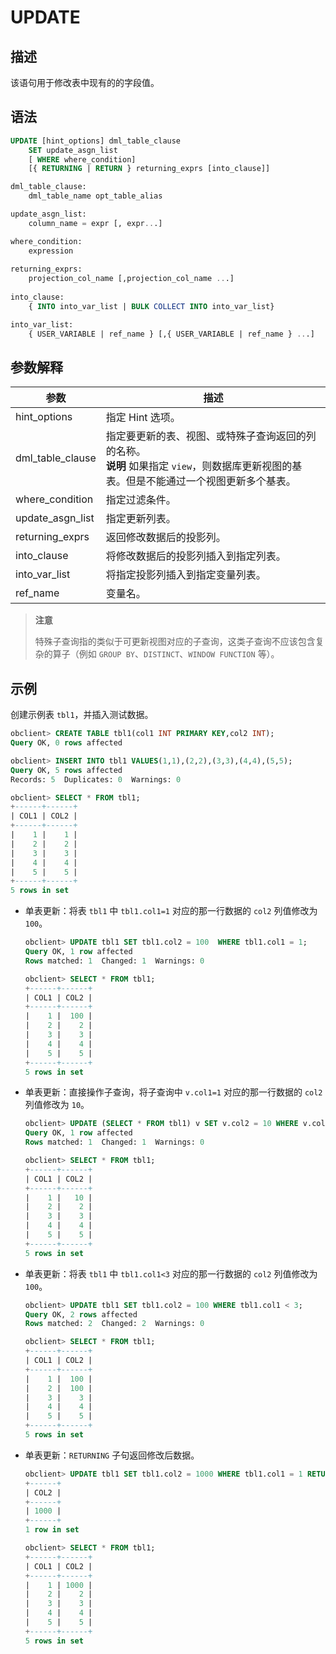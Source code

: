 # UPDATE

## 描述

该语句用于修改表中现有的的字段值。

## 语法

```sql
UPDATE [hint_options] dml_table_clause 
    SET update_asgn_list 
    [ WHERE where_condition]
    [{ RETURNING | RETURN } returning_exprs [into_clause]]

dml_table_clause:
    dml_table_name opt_table_alias

update_asgn_list:
    column_name = expr [, expr...]

where_condition:
    expression
    
returning_exprs:
    projection_col_name [,projection_col_name ...]
 
into_clause: 
    { INTO into_var_list | BULK COLLECT INTO into_var_list}

into_var_list:
    { USER_VARIABLE | ref_name } [,{ USER_VARIABLE | ref_name } ...]
```

## 参数解释

|        参数        |                                                     描述                                                      |
|------------------|-------------------------------------------------------------------------------------------------------------|
| hint_options     | 指定 Hint 选项。                                                                                                 |
| dml_table_clause | 指定要更新的表、视图、或特殊子查询返回的列的名称。<br> **说明**  如果指定 `view`，则数据库更新视图的基表。但是不能通过一个视图更新多个基表。 |
| where_condition  | 指定过滤条件。                                                                                                     |
| update_asgn_list | 指定更新列表。                                                                                                     |
| returning_exprs  | 返回修改数据后的投影列。                                                                                                |
| into_clause      | 将修改数据后的投影列插入到指定列表。                                                                                          |
| into_var_list    | 将指定投影列插入到指定变量列表。                                                                                            |
| ref_name         | 变量名。                                                                                                        |

>**注意**
>
>特殊子查询指的类似于可更新视图对应的子查询，这类子查询不应该包含复杂的算子（例如 `GROUP BY`、`DISTINCT`、`WINDOW FUNCTION` 等）。

## 示例

创建示例表 `tbl1`，并插入测试数据。

```sql
obclient> CREATE TABLE tbl1(col1 INT PRIMARY KEY,col2 INT);
Query OK, 0 rows affected

obclient> INSERT INTO tbl1 VALUES(1,1),(2,2),(3,3),(4,4),(5,5);
Query OK, 5 rows affected
Records: 5  Duplicates: 0  Warnings: 0

obclient> SELECT * FROM tbl1;
+------+------+
| COL1 | COL2 |
+------+------+
|    1 |    1 |
|    2 |    2 |
|    3 |    3 |
|    4 |    4 |
|    5 |    5 |
+------+------+
5 rows in set
```

* 单表更新：将表 `tbl1` 中 `tbl1.col1=1` 对应的那一行数据的 `col2` 列值修改为 `100`。

  ```sql
  obclient> UPDATE tbl1 SET tbl1.col2 = 100  WHERE tbl1.col1 = 1;
  Query OK, 1 row affected
  Rows matched: 1  Changed: 1  Warnings: 0
  
  obclient> SELECT * FROM tbl1;
  +------+------+
  | COL1 | COL2 |
  +------+------+
  |    1 |  100 |
  |    2 |    2 |
  |    3 |    3 |
  |    4 |    4 |
  |    5 |    5 |
  +------+------+
  5 rows in set
  ```

* 单表更新：直接操作子查询，将子查询中 `v.col1=1` 对应的那一行数据的 `col2` 列值修改为 `10`。

  ```sql
  obclient> UPDATE (SELECT * FROM tbl1) v SET v.col2 = 10 WHERE v.col1 = 1;
  Query OK, 1 row affected
  Rows matched: 1  Changed: 1  Warnings: 0
  
  obclient> SELECT * FROM tbl1;
  +------+------+
  | COL1 | COL2 |
  +------+------+
  |    1 |   10 |
  |    2 |    2 |
  |    3 |    3 |
  |    4 |    4 |
  |    5 |    5 |
  +------+------+
  5 rows in set
  ```

* 单表更新：将表 `tbl1` 中 `tbl1.col1<3` 对应的那一行数据的 `col2` 列值修改为 `100`。

  ```sql
  obclient> UPDATE tbl1 SET tbl1.col2 = 100 WHERE tbl1.col1 < 3;
  Query OK, 2 rows affected
  Rows matched: 2  Changed: 2  Warnings: 0
  
  obclient> SELECT * FROM tbl1;
  +------+------+
  | COL1 | COL2 |
  +------+------+
  |    1 |  100 |
  |    2 |  100 |
  |    3 |    3 |
  |    4 |    4 |
  |    5 |    5 |
  +------+------+
  5 rows in set 
  ```

* 单表更新：`RETURNING` 子句返回修改后数据。

  ```sql
  obclient> UPDATE tbl1 SET tbl1.col2 = 1000 WHERE tbl1.col1 = 1 RETURNING col2;
  +------+
  | COL2 |
  +------+
  | 1000 |
  +------+
  1 row in set
  
  obclient> SELECT * FROM tbl1;
  +------+------+
  | COL1 | COL2 |
  +------+------+
  |    1 | 1000 |
  |    2 |    2 |
  |    3 |    3 |
  |    4 |    4 |
  |    5 |    5 |
  +------+------+
  5 rows in set
  ```
